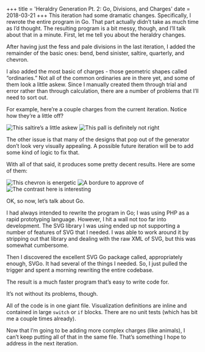 +++
title = 'Heraldry Generation Pt. 2: Go, Divisions, and Charges'
date = 2018-03-21
+++
This iteration had some dramatic changes. Specifically, I rewrote the entire program in Go. That part actually didn’t take as much time as I’d thought. The resulting program is a bit messy, though, and I’ll talk about that in a minute. First, let me tell you about the heraldry changes.

After having just the fess and pale divisions in the last iteration, I added the remainder of the basic ones: bend, bend sinister, saltire, quarterly, and chevron.

I also added the most basic of charges - those geometric shapes called “ordinaries.” Not all of the common ordinaries are in there yet, and some of them look a little askew. Since I manually created them through trial and error rather than through calculation, there are a number of problems that I’ll need to sort out.

For example, here’re a couple charges from the current iteration. Notice how they’re a little off?

![This saltire’s a little askew](/heraldry-pt-2/askew-saltire.svg) ![This pall is definitely not right](/heraldry-pt-2/askew-pall.svg)

The other issue is that many of the designs that pop out of the generator don’t look very visually appealing. A possible future iteration will be to add some kind of logic to fix that.

With all of that said, it produces some pretty decent results. Here are some of them:

![This chevron is energetic](/heraldry-pt-2/bright-chevron.svg) ![A bordure to approve of](/heraldry-pt-2/nice-bordure.svg) ![The contrast here is interesting](/heraldry-pt-2/pile-charge.svg)

OK, so now, let’s talk about Go.

I had always intended to rewrite the program in Go; I was using PHP as a rapid prototyping language. However, I hit a wall not too far into development. The SVG library I was using ended up not supporting a number of features of SVG that I needed. I was able to work around it by stripping out that library and dealing with the raw XML of SVG, but this was somewhat cumbersome.

Then I discovered the excellent SVG Go package called, appropriately enough, SVGo. It had several of the things I needed. So, I just pulled the trigger and spent a morning rewriting the entire codebase.

The result is a much faster program that’s easy to write code for.

It’s not without its problems, though.

All of the code is in one giant file. Visualization definitions are inline and contained in large `switch` or `if` blocks. There are no unit tests (which has bit me a couple times already).

Now that I’m going to be adding more complex charges (like animals), I can’t keep putting all of that in the same file. That’s something I hope to address in the next iteration.